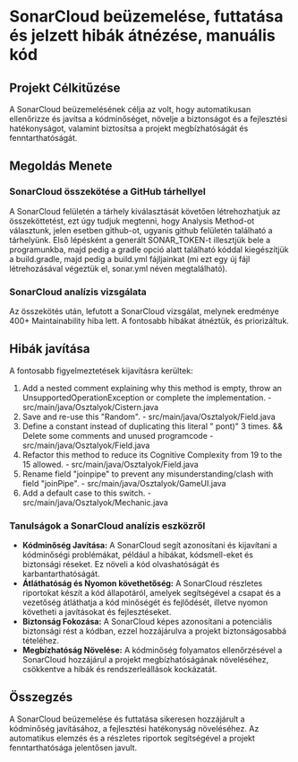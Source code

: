 # SonarCloud beüzemelése, futtatása és jelzett hibák átnézése, manuális kód 

## Projekt Célkitűzése

A SonarCloud beüzemelésének célja az volt, hogy automatikusan ellenőrizze és javítsa a kódminőséget, növelje a biztonságot és a fejlesztési hatékonyságot, valamint biztosítsa a projekt megbízhatóságát és fenntarthatóságát.

## Megoldás Menete

### SonarCloud összekötése a GitHub tárhellyel

A SonarCloud felületén a tárhely kiválasztását követően létrehozhatjuk az összeköttetést, ezt úgy tudjuk megtenni, hogy Analysis Method-ot választunk, jelen esetben github-ot, ugyanis github felületén található a tárhelyünk. Első lépésként a generált SONAR_TOKEN-t illesztjük bele a programunkba, majd pedig a gradle opció alatt található kóddal kiegészítjük a build.gradle, majd pedig a build.yml fájljainkat (mi ezt egy új fájl létrehozásával végeztük el, sonar.yml néven megtalálható).

### SonarCloud analízis vizsgálata

Az összekötés után, lefutott a SonarCloud vizsgálat, melynek eredménye 400+ Maintainability hiba lett. A fontosabb hibákat átnéztük, és priorizáltuk. 

## Hibák javítása

A fontosabb figyelmeztetések kijavításra kerültek: 
1. Add a nested comment explaining why this method is empty, throw an UnsupportedOperationException or complete the implementation. - src/main/java/Osztalyok/Cistern.java
2. Save and re-use this "Random". - src/main/java/Osztalyok/Field.java
3. Define a constant instead of duplicating this literal " pont)" 3 times. && Delete some comments and unused programcode - src/main/java/Osztalyok/Field.java
4. Refactor this method to reduce its Cognitive Complexity from 19 to the 15 allowed. - src/main/java/Osztalyok/Field.java
5. Rename field "joinpipe" to prevent any misunderstanding/clash with field "joinPipe". - src/main/java/Osztalyok/GameUI.java
6. Add a default case to this switch. - src/main/java/Osztalyok/Mechanic.java

### Tanulságok a SonarCloud analízis eszközről

- **Kódminőség Javítása:** A SonarCloud segít azonosítani és kijavítani a kódminőségi problémákat, például a hibákat, kódsmell-eket és biztonsági réseket. Ez növeli a kód olvashatóságát és karbantarthatóságát.
- **Átláthatóság és Nyomon követhetőség:** A SonarCloud részletes riportokat készít a kód állapotáról, amelyek segítségével a csapat és a vezetőség átláthatja a kód minőségét és fejlődését, illetve nyomon követheti a javításokat és fejlesztéseket.
- **Biztonság Fokozása:** A SonarCloud képes azonosítani a potenciális biztonsági rést a kódban, ezzel hozzájárulva a projekt biztonságosabbá tételéhez.
- **Megbízhatóság Növelése:** A kódminőség folyamatos ellenőrzésével a SonarCloud hozzájárul a projekt megbízhatóságának növeléséhez, csökkentve a hibák és rendszerleállások kockázatát.

## Összegzés

A SonarCloud beüzemelése és futtatása sikeresen hozzájárult a kódminőség javításához, a fejlesztési hatékonyság növeléséhez. Az automatikus elemzés és a részletes riportok segítségével a projekt fenntarthatósága jelentősen javult.
